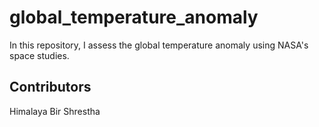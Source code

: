 # global_temperature_anomaly
In this repository, I assess the global temperature anomaly using NASA's space studies.

## Contributors
Himalaya Bir Shrestha
